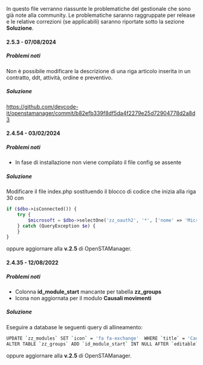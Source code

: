 In questo file verranno riassunte le problematiche del gestionale che sono già note alla community.
Le problematiche saranno raggruppate per release e le relative correzioni (se applicabili) saranno riportate sotto la sezione **Soluzione**.

#### 2.5.3 - 07/08/2024

##### Problemi noti
Non è possibile modificare la descrizione di una riga articolo inserita in un contratto, ddt, attività, ordine e preventivo.

##### Soluzione
https://github.com/devcode-it/openstamanager/commit/b82efb339f8df5da4f2279e25d72904778d2a8d3


#### 2.4.54 - 03/02/2024

##### Problemi noti
- In fase di installazione non viene compilato il file config se assente

##### Soluzione 
Modificare il file index.php sostituendo il blocco di codice che inizia alla riga 30 con

```php
if ($dbo->isConnected()) {
    try {
        $microsoft = $dbo->selectOne('zz_oauth2', '*', ['nome' => 'Microsoft', 'enabled' => 1, 'is_login' => 1]);
    } catch (QueryException $e) {
    }
}
```
oppure aggiornare alla **v.2.5** di OpenSTAManager.

#### 2.4.35 - 12/08/2022

##### Problemi noti
- Colonna **id_module_start** mancante per tabella **zz_groups**
- Icona non aggiornata per il modulo **Causali movimenti**

##### Soluzione 
Eseguire a database le seguenti query di allineamento:
```bash
UPDATE `zz_modules` SET `icon` = 'fa fa-exchange'  WHERE `title` = 'Causali movimenti';
ALTER TABLE `zz_groups` ADD `id_module_start` INT NULL AFTER `editable`;
```

oppure aggiornare alla **v.2.5** di OpenSTAManager.
